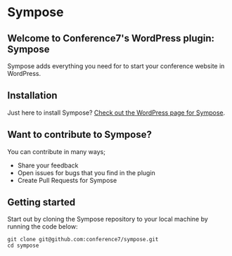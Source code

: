 # Sympose

<!-- [![<Conference7>](https://circleci.com/gh/conference7/sympose.svg?style=shield)](https://circleci.com/gh/conference7/sympose) -->

## Welcome to Conference7's WordPress plugin: Sympose

Sympose adds everything you need for to start your conference website in WordPress.

## Installation

Just here to install Sympose? [Check out the WordPress page for Sympose](https://wordpress.org/plugins/sympose/).

## Want to contribute to Sympose?

You can contribute in many ways;

- Share your feedback
- Open issues for bugs that you find in the plugin
- Create Pull Requests for Sympose

## Getting started

Start out by cloning the Sympose repository to your local machine by running the code below:

```
git clone git@github.com:conference7/sympose.git
cd sympose
```
